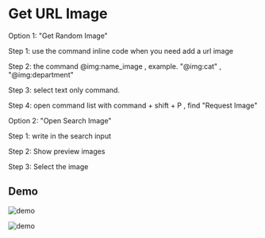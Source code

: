 # Get URL Image

Option 1: "Get Random Image"

Step 1: use the command inline code when you need add a url image

Step 2: the command @img:name_image , example. "@img:cat" , "@img:department"

Step 3: select text only command.

Step 4: open command list with command + shift + P , find "Request Image"

Option 2: "Open Search Image"

Step 1: write in the search input

Step 2: Show preview images

Step 3: Select the image

## Demo

![demo](https://i.ibb.co/sVmY9V8/ezgif-com-video-to-gif-3.gif)

![demo](https://i.ibb.co/hg0RDkf/ezgif-com-video-to-gif-1.gif)
